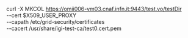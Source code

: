 curl -X MKCOL https://omii006-vm03.cnaf.infn.it:9443/test.vo/testDir \
    --cert $X509_USER_PROXY \
    --capath /etc/grid-security/certificates \
    --cacert /usr/share/igi-test-ca/test0.cert.pem